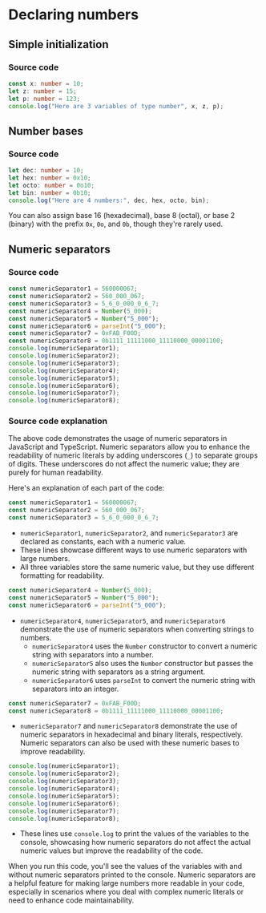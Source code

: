 # Declaring numbers

## Simple initialization

### Source code

```typescript
const x: number = 10;
let z: number = 15;
let p: number = 123;
console.log("Here are 3 variables of type number", x, z, p);
```

## Number bases

### Source code

```typescript    
let dec: number = 10;
let hex: number = 0x10;
let octo: number = 0o10;
let bin: number = 0b10;
console.log("Here are 4 numbers:", dec, hex, octo, bin);
```

You can also assign base 16 (hexadecimal), base 8 (octal), or base 2 (binary) with the prefix `0x`, `0o`, and `0b`, though they're rarely used.

## Numeric separators

### Source code

```typescript
const numericSeparator1 = 560000067;
const numericSeparator2 = 560_000_067;
const numericSeparator3 = 5_6_0_000_0_6_7;
const numericSeparator4 = Number(5_000);
const numericSeparator5 = Number("5_000");
const numericSeparator6 = parseInt("5_000");
const numericSeparator7 = 0xFAB_F00D;
const numericSeparator8 = 0b1111_11111000_11110000_00001100;
console.log(numericSeparator1);
console.log(numericSeparator2);
console.log(numericSeparator3);
console.log(numericSeparator4);
console.log(numericSeparator5);
console.log(numericSeparator6);
console.log(numericSeparator7);
console.log(numericSeparator8);
```

### Source code explanation

The above code demonstrates the usage of numeric separators in JavaScript and TypeScript.
Numeric separators allow you to enhance the readability of numeric literals by adding underscores (`_`) to separate groups of digits.
These underscores do not affect the numeric value; they are purely for human readability.

Here's an explanation of each part of the code:

```typescript
const numericSeparator1 = 560000067;
const numericSeparator2 = 560_000_067;
const numericSeparator3 = 5_6_0_000_0_6_7;
```

- `numericSeparator1`, `numericSeparator2`, and `numericSeparator3` are declared as constants, each with a numeric value.
- These lines showcase different ways to use numeric separators with large numbers.
- All three variables store the same numeric value, but they use different formatting for readability.

```typescript
const numericSeparator4 = Number(5_000);
const numericSeparator5 = Number("5_000");
const numericSeparator6 = parseInt("5_000");
```

- `numericSeparator4`, `numericSeparator5`, and `numericSeparator6` demonstrate the use of numeric separators when converting strings to numbers.
    - `numericSeparator4` uses the `Number` constructor to convert a numeric string with separators into a number.
    - `numericSeparator5` also uses the `Number` constructor but passes the numeric string with separators as a string argument.
    - `numericSeparator6` uses `parseInt` to convert the numeric string with separators into an integer.

```typescript
const numericSeparator7 = 0xFAB_F00D;
const numericSeparator8 = 0b1111_11111000_11110000_00001100;
```

- `numericSeparator7` and `numericSeparator8` demonstrate the use of numeric separators in hexadecimal and binary literals, respectively.
  Numeric separators can also be used with these numeric bases to improve readability.

```typescript
console.log(numericSeparator1);
console.log(numericSeparator2);
console.log(numericSeparator3);
console.log(numericSeparator4);
console.log(numericSeparator5);
console.log(numericSeparator6);
console.log(numericSeparator7);
console.log(numericSeparator8);
```

- These lines use `console.log` to print the values of the variables to the console, showcasing how numeric separators do not affect the actual numeric values but improve the readability of the code.

When you run this code, you'll see the values of the variables with and without numeric separators printed to the console.
Numeric separators are a helpful feature for making large numbers more readable in your code, especially in scenarios where you deal with complex numeric literals or need to enhance code maintainability.
